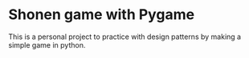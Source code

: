# Shonen game with Pygame
This is a personal project to practice with design patterns by making a simple game in python.
